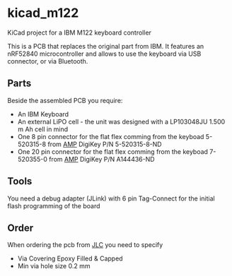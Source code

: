 # kicad_m122
KiCad project for a IBM M122 keyboard controller

This is a PCB that replaces the original part from IBM.
It features an nRF52840 microcontroller and allows to use the keyboard
via USB connector, or via Bluetooth.

## Parts

Beside the assembled PCB you require:
- An IBM Keyboard
- An external LiPO cell - the unit was designed with a LP103048JU 1.500 m Ah cell in mind
- One 8 pin connector for the flat flex comming from the keyboad 5-520315-8 from [AMP](doc/ENG_CD_520355_L2.pdf) DigiKey P/N 5-520315-8-ND
- One 20 pin connector for the flat flex comming from the keyboad 7-520355-0 from [AMP](doc/ENG_CD_520355_L2.pdf) DigiKey P/N A144436-ND

## Tools

You need a debug adapter (JLink) with 6 pin Tag-Connect for the initial flash programming of the board

## Order

When ordering the pcb from [JLC](https://jlcpcb.com) you need to specify
- Via Covering Epoxy Filled & Capped
- Min via hole size 0.2 mm

